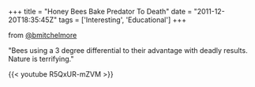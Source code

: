 +++
title = "Honey Bees Bake Predator To Death"
date = "2011-12-20T18:35:45Z"
tags = ['Interesting', 'Educational']
+++

from [@bmitchelmore](https://twitter.com/bmitchelmore)

"Bees using a 3 degree differential to their advantage with deadly results.
Nature is terrifying."

{{< youtube R5QxUR-mZVM >}}

